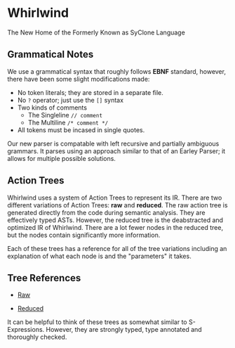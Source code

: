 # Whirlwind

The New Home of the Formerly Known as SyClone Language

## Grammatical Notes

We use a grammatical syntax that roughly follows **EBNF** standard, however, there have been some slight modifications made:

- No token literals; they are stored in a separate file.
- No `?` operator; just use the `[]` syntax
- Two kinds of comments
  - The Singleline `// comment`
  - The Multiline `/* comment */`
- All tokens must be incased in single quotes.
  
Our new parser is compatable with left recursive and partially ambiguous grammars.  It parses using an approach similar to that of an Earley Parser; it allows for multiple possible solutions.

## Action Trees

Whirlwind uses a system of Action Trees to represent its IR.
There are two different variations of Action Trees:
**raw** and **reduced**.  The raw action tree is generated
directly from the code during semantic analysis. They are
effectively typed ASTs.  However, the reduced tree is
the deabstracted and optimized IR of Whirlwind.  There
are a lot fewer nodes in the reduced tree, but the nodes
contain significantly more information.

Each of these trees has a reference for all of the tree variations
including an explanation of what each node is and the "parameters"
it takes.

## Tree References

- [Raw](https://github.com/ComedicChimera/Whirlwind/blob/master/docs/raw_trees.md)

- [Reduced](https://github.com/ComedicChimera/Whirlwind/blob/master/docs/reduced_trees.md)

It can be helpful to think of these trees as somewhat similar to
S-Expressions. However, they are strongly typed, type annotated and thoroughly
checked.
